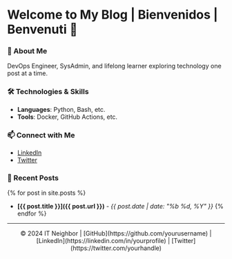 # Welcome to My Blog | Bienvenidos | Benvenuti 👋

### 🌟 About Me
DevOps Engineer, SysAdmin, and lifelong learner exploring technology one post at a time.

### 🛠 Technologies & Skills
- **Languages**: Python, Bash, etc.
- **Tools**: Docker, GitHub Actions, etc.

### 📫 Connect with Me
- [LinkedIn](https://linkedin.com/in/yourprofile)
- [Twitter](https://twitter.com/yourhandle)

### 📄 Recent Posts
{% for post in site.posts %}
- **[{{ post.title }}]({{ post.url }})** - _{{ post.date | date: "%b %d, %Y" }}_
{% endfor %}

---
<footer align="center">
  © 2024 IT Neighbor | [GitHub](https://github.com/yourusername) | [LinkedIn](https://linkedin.com/in/yourprofile) | [Twitter](https://twitter.com/yourhandle)
</footer>
